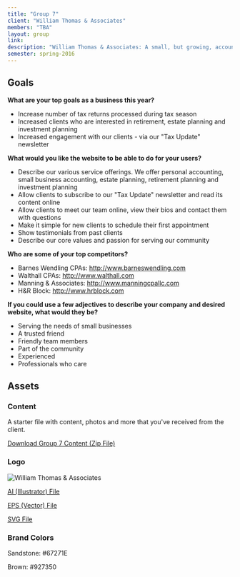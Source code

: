 ```yaml
---
title: "Group 7"
client: "William Thomas & Associates"
members: "TBA"
layout: group
link: 
description: "William Thomas & Associates: A small, but growing, accounting firm that has prided itself in serving its local clientele across many generations."
semester: spring-2016
---
```


## Goals

**What are your top goals as a business this year?**

* Increase number of tax returns processed during tax season
* Increased clients who are interested in retirement, estate planning and investment planning
* Increased engagement with our clients - via our "Tax Update" newsletter

**What would you like the website to be able to do for your users?**

* Describe our various service offerings.  We offer personal accounting, small business accounting, estate planning, retirement planning and investment planning
* Allow clients to subscribe to our "Tax Update" newsletter and read its content online
* Allow clients to meet our team online, view their bios and contact them with questions
* Make it simple for new clients to schedule their first appointment
* Show testimonials from past clients
* Describe our core values and passion for serving our community

**Who are some of your top competitors?**

* Barnes Wendling CPAs: http://www.barneswendling.com
* Walthall CPAs: http://www.walthall.com
* Manning & Associates: http://www.manningcpallc.com
* H&R Block: http://www.hrblock.com


**If you could use a few adjectives to describe your company and desired website, what would they be?**

* Serving the needs of small businesses
* A trusted friend
* Friendly team members
* Part of the community
* Experienced
* Professionals who care

## Assets

### Content

A starter file with content, photos and more that you've received from the client.  

<a href="/groups/assets/group7/Group-7-Content.zip">Download Group 7 Content (Zip File)</a>

### Logo
<img src="/groups/assets/group7/williamthomas.svg" alt="William Thomas & Associates" />

<a href="/groups/assets/group7/williamthomas.ai">AI (Illustrator) File</a>

<a href="/groups/assets/group7/williamthomas.eps">EPS (Vector) File</a>

<a href="/groups/assets/group7/williamthomas.svg">SVG File</a>

### Brand Colors

Sandstone: #67271E

Brown: #927350